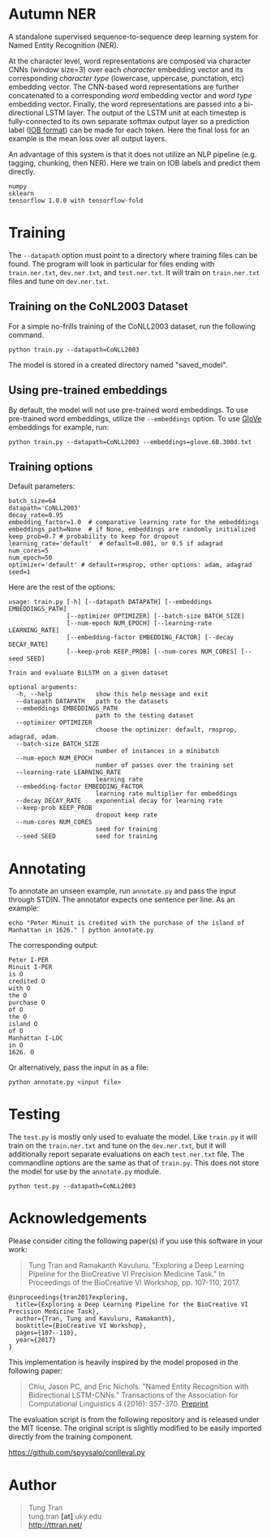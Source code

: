 # Autumn NER

A standalone supervised sequence-to-sequence deep learning system for Named Entity Recognition (NER). 

At the character level, word representations are composed via character CNNs (window size=3) over each *character* embedding vector and its corresponding *character type* (lowercase, uppercase, punctation, etc) embedding vector. The CNN-based word representations are further concatenated to a corresponding *word* embedding vector and *word type* embedding vector. Finally, the word representations are passed into a bi-directional LSTM layer. The output of the LSTM unit at each timestep is fully-connected to its own separate softmax output layer so a prediction label ([IOB format](https://en.wikipedia.org/wiki/Inside_Outside_Beginning)) can be made for each token. Here the final loss for an example is the mean loss over all output layers.

An advantage of this system is that it does not utilize an NLP pipeline (e.g. tagging, chunking, then NER). Here we train on IOB labels and predict them directly.

~~~
numpy
sklearn
tensorflow 1.0.0 with tensorflow-fold
~~~

# Training

The `--datapath` option must point to a directory where training files can be found. The program will look in particular for files ending with `train.ner.txt`, `dev.ner.txt`, and `test.ner.txt`. It will train on `train.ner.txt` files and tune on `dev.ner.txt`. 

## Training on the CoNL2003 Dataset

For a simple no-frills training of the CoNLL2003 dataset, run the following command.

`python train.py --datapath=CoNLL2003`

The model is stored in a created directory named "saved_model".

## Using pre-trained embeddings

By default, the model will not use pre-trained word embeddings. To use pre-trained word embeddings, utilize the `--embeddings` option. To use [GloVe](https://nlp.stanford.edu/projects/glove/) embeddings for example, run:

`python train.py --datapath=CoNLL2003 --embeddings=glove.6B.300d.txt`

## Training options

Default parameters:

~~~
batch_size=64
datapath='CoNLL2003'
decay_rate=0.95
embedding_factor=1.0  # comparative learning rate for the embedddings
embeddings_path=None  # if None, embeddings are randomly initialized
keep_prob=0.7 # probability to keep for dropout
learning_rate='default'  # default=0.001, or 0.5 if adagrad
num_cores=5
num_epoch=50
optimizer='default' # default=rmsprop, other options: adam, adagrad
seed=1
~~~

Here are the rest of the options:

~~~
usage: train.py [-h] [--datapath DATAPATH] [--embeddings EMBEDDINGS_PATH]
                [--optimizer OPTIMIZER] [--batch-size BATCH_SIZE]
                [--num-epoch NUM_EPOCH] [--learning-rate LEARNING_RATE]
                [--embedding-factor EMBEDDING_FACTOR] [--decay DECAY_RATE]
                [--keep-prob KEEP_PROB] [--num-cores NUM_CORES] [--seed SEED]

Train and evaluate BiLSTM on a given dataset

optional arguments:
  -h, --help            show this help message and exit
  --datapath DATAPATH   path to the datasets
  --embeddings EMBEDDINGS_PATH
                        path to the testing dataset
  --optimizer OPTIMIZER
                        choose the optimizer: default, rmsprop, adagrad, adam.
  --batch-size BATCH_SIZE
                        number of instances in a minibatch
  --num-epoch NUM_EPOCH
                        number of passes over the training set
  --learning-rate LEARNING_RATE
                        learning rate
  --embedding-factor EMBEDDING_FACTOR
                        learning rate multiplier for embeddings
  --decay DECAY_RATE    exponential decay for learning rate
  --keep-prob KEEP_PROB
                        dropout keep rate
  --num-cores NUM_CORES
                        seed for training
  --seed SEED           seed for training

~~~

# Annotating

To annotate an unseen example, run `annotate.py` and pass the input through STDIN. The annotator expects one sentence per line. As an example:

`echo "Peter Minuit is credited with the purchase of the island of Manhattan in 1626." | python annotate.py`

The corresponding output:

```
Peter I-PER
Minuit I-PER
is O
credited O
with O
the O
purchase O
of O
the O
island O
of O
Manhattan I-LOC
in O
1626. O
```

Or alternatively, pass the input in as a file:

`python annotate.py <input file>`

# Testing

The `test.py` is mostly only used to evaluate the model. Like `train.py` it will train on the `train.ner.txt` and tune on the `dev.ner.txt`, but it will additionally report separate evaluations on each `test.ner.txt` file. The commandline options are the same as that of `train.py`. This does not store the model for use by the `annotate.py` module.

`python test.py --datapath=CoNLL2003`

# Acknowledgements

Please consider citing the following paper(s) if you use this software in your work:

> Tung Tran and Ramakanth Kavuluru. "Exploring a Deep Learning Pipeline for the BioCreative VI Precision Medicine Task." In Proceedings of the BioCreative VI Workshop, pp. 107-110, 2017.

```
@inproceedings{tran2017exploring,
  title={Exploring a Deep Learning Pipeline for the BioCreative VI Precision Medicine Task},
  author={Tran, Tung and Kavuluru, Ramakanth},
  booktitle={BioCreative VI Workshop},
  pages={107--110},
  year={2017}
}
```

This implementation is heavily inspired by the model proposed in the following paper:

> Chiu, Jason PC, and Eric Nichols. "Named Entity Recognition with Bidirectional LSTM-CNNs." Transactions of the Association for Computational Linguistics 4 (2016): 357-370. [Preprint](https://arxiv.org/pdf/1511.08308.pdf)

The evaluation script is from the following repository and is released under the MIT license. The original script is slightly modified to be easily imported directly from the training component.

https://github.com/spyysalo/conlleval.py

# Author

> Tung Tran  
> tung.tran **[at]** uky.edu  
> <http://tttran.net/>


